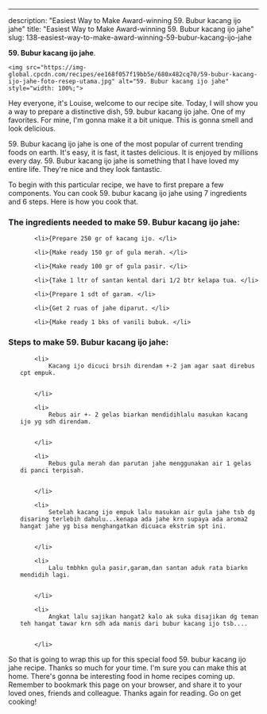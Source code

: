 ---
description: "Easiest Way to Make Award-winning 59. Bubur kacang ijo jahe"
title: "Easiest Way to Make Award-winning 59. Bubur kacang ijo jahe"
slug: 138-easiest-way-to-make-award-winning-59-bubur-kacang-ijo-jahe

<p>
	<strong>59. Bubur kacang ijo jahe</strong>. 
	
</p>
<p>
	
	<img src="https://img-global.cpcdn.com/recipes/ee168f057f19bb5e/680x482cq70/59-bubur-kacang-ijo-jahe-foto-resep-utama.jpg" alt="59. Bubur kacang ijo jahe" style="width: 100%;">
	
	
</p>
<p>
	Hey everyone, it's Louise, welcome to our recipe site. Today, I will show you a way to prepare a distinctive dish, 59. bubur kacang ijo jahe. One of my favorites. For mine, I'm gonna make it a bit unique. This is gonna smell and look delicious.
</p>
	
<p>
	
</p>
<p>
	59. Bubur kacang ijo jahe is one of the most popular of current trending foods on earth. It's easy, it is fast, it tastes delicious. It is enjoyed by millions every day. 59. Bubur kacang ijo jahe is something that I have loved my entire life. They're nice and they look fantastic.
</p>

<p>
To begin with this particular recipe, we have to first prepare a few components. You can cook 59. bubur kacang ijo jahe using 7 ingredients and 6 steps. Here is how you cook that.
</p>

<h3>The ingredients needed to make 59. Bubur kacang ijo jahe:</h3>

<ol>
	
		<li>{Prepare 250 gr of kacang ijo. </li>
	
		<li>{Make ready 150 gr of gula merah. </li>
	
		<li>{Make ready 100 gr of gula pasir. </li>
	
		<li>{Take 1 ltr of santan kental dari 1/2 btr kelapa tua. </li>
	
		<li>{Prepare 1 sdt of garam. </li>
	
		<li>{Get 2 ruas of jahe diparut. </li>
	
		<li>{Make ready 1 bks of vanili bubuk. </li>
	
</ol>
<p>
	
</p>

<h3>Steps to make 59. Bubur kacang ijo jahe:</h3>

<ol>
	
		<li>
			Kacang ijo dicuci brsih direndam +-2 jam agar saat direbus cpt empuk.
			
			
		</li>
	
		<li>
			Rebus air +- 2 gelas biarkan mendidihlalu masukan kacang ijo yg sdh direndam.
			
			
		</li>
	
		<li>
			Rebus gula merah dan parutan jahe menggunakan air 1 gelas di panci terpisah.
			
			
		</li>
	
		<li>
			Setelah kacang ijo empuk lalu masukan air gula jahe tsb dg disaring terlebih dahulu...kenapa ada jahe krn supaya ada aroma2 hangat jahe yg bisa menghangatkan dicuaca ekstrim spt ini.
			
			
		</li>
	
		<li>
			Lalu tmbhkn gula pasir,garam,dan santan aduk rata biarkn mendidih lagi.
			
			
		</li>
	
		<li>
			Angkat lalu sajikan hangat2 kalo ak suka disajikan dg teman teh hangat tawar krn sdh ada manis dari bubur kacang ijo tsb....
			
			
		</li>
	
</ol>

<p>
	
</p>

<p>
	So that is going to wrap this up for this special food 59. bubur kacang ijo jahe recipe. Thanks so much for your time. I'm sure you can make this at home. There's gonna be interesting food in home recipes coming up. Remember to bookmark this page on your browser, and share it to your loved ones, friends and colleague. Thanks again for reading. Go on get cooking!
</p>
